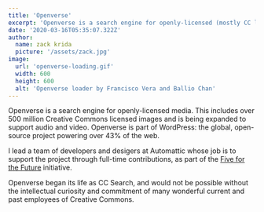 ```yaml
---
title: 'Openverse'
excerpt: 'Openverse is a search engine for openly-licensed (mostly CC licensed) media that I help build at Automattic.'
date: '2020-03-16T05:35:07.322Z'
author:
  name: zack krida
  picture: '/assets/zack.jpg'
image:
  url: 'openverse-loading.gif'
  width: 600
  height: 600
  alt: 'Openverse loader by Francisco Vera and Ballio Chan'
---
```


Openverse is a search engine for openly-licensed media. This includes over 500 million Creative Commons licensed images and is being expanded to support audio and video. Openverse is part of WordPress: the global, open-source project powering over 43% of the web.

I lead a team of developers and desigers at Automattic whose job is to support the project through full-time contributions, as part of the [Five for the Future](https://wordpress.org/five-for-the-future/) initiative.

Openverse began its life as CC Search, and would not be possible without the intellectual curiosity and commitment of many wonderful current and past employees of Creative Commons.
